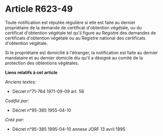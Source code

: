 # Article R623-49

Toute notification est réputée régulière si elle est faite au dernier propriétaire de la demande de certificat d'obtention
végétale, ou du certificat d'obtention végétale tel qu'il figure au Registre des demandes de certificats d'obtention végétale
ou au Registre national des certificats d'obtention végétale.

Si le propriétaire est domicilié à l'étranger, la notification est faite au dernier mandataire et au dernier domicile élu
qu'il a désigné au comité de la protection des obtentions végétales.

**Liens relatifs à cet article**

_Anciens textes_:

  - Décret n°71-764 1971-09-09 art. 56

_Codifié par_:

  - Décret n°95-385 1955-04-10

_Créé par_:

  - Décret n°95-385 1995-04-10 annexe JORF 13 avril 1995
